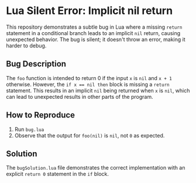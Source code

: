 # Lua Silent Error: Implicit nil return
This repository demonstrates a subtle bug in Lua where a missing `return` statement in a conditional branch leads to an implicit `nil` return, causing unexpected behavior.  The bug is silent; it doesn't throw an error, making it harder to debug.

## Bug Description
The `foo` function is intended to return 0 if the input `x` is `nil` and `x + 1` otherwise. However, the `if x == nil then` block is missing a `return` statement. This results in an implicit `nil` being returned when `x` is `nil`, which can lead to unexpected results in other parts of the program. 

## How to Reproduce
1. Run `bug.lua`
2. Observe that the output for `foo(nil)` is `nil`, not `0` as expected.

## Solution
The `bugSolution.lua` file demonstrates the correct implementation with an explicit `return 0` statement in the `if` block.